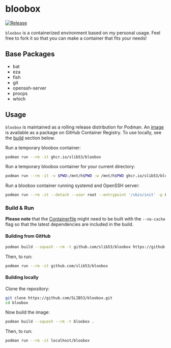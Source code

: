 # bloobox

[![Release](https://github.com/SLIB53/bloobox/actions/workflows/release.yaml/badge.svg)](https://github.com/SLIB53/bloobox/actions/workflows/release.yaml)

`bloobox` is a containerized environment based on my personal usage.
Feel free to fork it so that you can make a container that fits your
needs!

## Base Packages

- bat
- eza
- fish
- git
- openssh-server
- procps
- which


## Usage

`bloobox` is maintained as a rolling release distribution for Podman. An [image](https://github.com/SLIB53/bloobox/pkgs/container/bloobox)
is available as a package on GitHub Container Registry.
To use locally, see the [build](#build) section below.

Run a temporary bloobox container:

```sh
podman run --rm -it ghcr.io/slib53/bloobox
```

Run a temporary bloobox container for your current directory:

```sh
podman run --rm -it -v $PWD:/mnt/h$PWD -w /mnt/h$PWD ghcr.io/slib53/bloobox
```

Run a bloobox container running systemd and OpenSSH server:

```sh
podman run --rm -it --detach --user root --entrypoint '/sbin/init' -p 8022:22 bloobox # connect with 'ssh -p 8022 bloo@localhost', default password 'bloo'
```


### Build & Run

**Please note** that the [Containerfile](Containerfile) might need to be built with
the `--no-cache` flag so that the latest dependencies are included in the build.

#### Building from GitHub

```sh
podman build --squash --rm -t github.com/slib53/bloobox https://github.com/SLIB53/bloobox.git#azool
```

Then, to run:

```sh
podman run --rm -it github.com/slib53/bloobox
```


#### Building locally

Clone the repository:

```sh
git clone https://github.com/SLIB53/bloobox.git
cd bloobox
```

Now build the image:

```sh
podman build --squash --rm -t bloobox .
```

Then, to run:

```sh
podman run --rm -it localhost/bloobox
```
